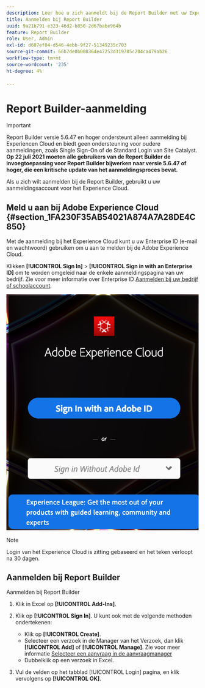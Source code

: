 ```yaml
---
description: Leer hoe u zich aanmeldt bij de Report Builder met uw Experience Cloud-aanmeldingsaccount.
title: Aanmelden bij Report Builder
uuid: 9a21b791-e323-46d2-b850-2d67babe964b
feature: Report Builder
role: User, Admin
exl-id: d607ef04-d546-4ebb-9f27-51349235c703
source-git-commit: 66b7de0b008364e47253d319785c204ca479ab26
workflow-type: tm+mt
source-wordcount: '235'
ht-degree: 4%

---
```


# Report Builder-aanmelding

>[!IMPORTANT]
>
>Report Builder versie 5.6.47 en hoger ondersteunt alleen aanmelding bij Experiencen Cloud en biedt geen ondersteuning voor oudere aanmeldingen, zoals Single Sign-On of de Standard Login van Site Catalyst. **Op 22 juli 2021 moeten alle gebruikers van de Report Builder de invoegtoepassing voor Report Builder bijwerken naar versie 5.6.47 of hoger, die een kritische update van het aanmeldingsproces bevat.**

Als u zich wilt aanmelden bij de Report Builder, gebruikt u uw aanmeldingsaccount voor het Experience Cloud.

## Meld u aan bij Adobe Experience Cloud {#section_1FA230F35AB54021A874A7A28DE4C850}

Met de aanmelding bij het Experience Cloud kunt u uw Enterprise ID (e-mail en wachtwoord) gebruiken om u aan te melden bij de Adobe Experience Cloud.

Klikken **[!UICONTROL Sign In]** > **[!UICONTROL Sign in with an Enterprise ID]** om te worden omgeleid naar de enkele aanmeldingspagina van uw bedrijf. Zie voor meer informatie over Enterprise ID [Aanmelden bij uw bedrijf of schoolaccount](https://helpx.adobe.com/enterprise/kb/enterprise-id-faq.html#whatis).

![Screenshot met Adobe Experience Cloud-aanmeldvenster met opties voor aanmelden met of zonder uw Adobe ID](assets/adobe_id_login.png)

>[!NOTE]
>
>Login van het Experience Cloud is zitting gebaseerd en het teken verloopt na 30 dagen.

## Aanmelden bij Report Builder

Aanmelden bij Report Builder

1. Klik in Excel op **[!UICONTROL Add-Ins]**.
1. Klik op **[!UICONTROL Sign In]**. U kunt ook met de volgende methoden ondertekenen:

   * Klik op **[!UICONTROL Create]**.
   * Selecteer een verzoek in de Manager van het Verzoek, dan klik **[!UICONTROL Add]** of **[!UICONTROL Manage]**. Zie voor meer informatie [Selecteer een aanvraag in de aanvraagmanager](/help/analyze/report-builder/manage-requests/r-arb-manage-requests.md)
   * Dubbelklik op een verzoek in Excel.

1. Vul de velden op het tabblad [!UICONTROL Login] pagina, en klik vervolgens op **[!UICONTROL OK]**.
